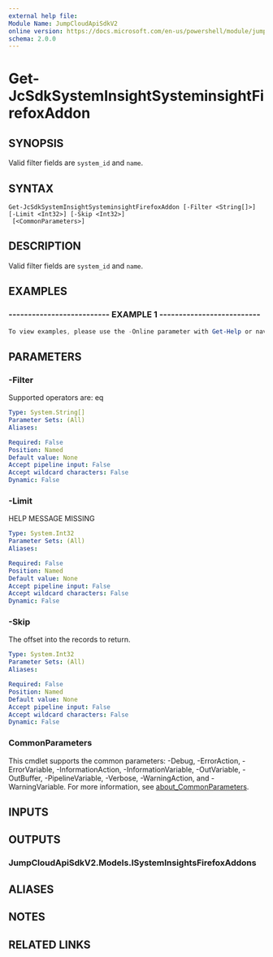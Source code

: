 ```yaml
---
external help file:
Module Name: JumpCloudApiSdkV2
online version: https://docs.microsoft.com/en-us/powershell/module/jumpcloudapisdkv2/get-jcsdksysteminsightsysteminsightfirefoxaddon
schema: 2.0.0
---
```


# Get-JcSdkSystemInsightSysteminsightFirefoxAddon

## SYNOPSIS
Valid filter fields are `system_id` and `name`.

## SYNTAX

```
Get-JcSdkSystemInsightSysteminsightFirefoxAddon [-Filter <String[]>] [-Limit <Int32>] [-Skip <Int32>]
 [<CommonParameters>]
```

## DESCRIPTION
Valid filter fields are `system_id` and `name`.

## EXAMPLES

### -------------------------- EXAMPLE 1 --------------------------
```powershell
To view examples, please use the -Online parameter with Get-Help or navigate to: https://docs.microsoft.com/en-us/powershell/module/jumpcloudapisdkv2/get-jcsdksysteminsightsysteminsightfirefoxaddon
```



## PARAMETERS

### -Filter
Supported operators are: eq

```yaml
Type: System.String[]
Parameter Sets: (All)
Aliases:

Required: False
Position: Named
Default value: None
Accept pipeline input: False
Accept wildcard characters: False
Dynamic: False
```

### -Limit
HELP MESSAGE MISSING

```yaml
Type: System.Int32
Parameter Sets: (All)
Aliases:

Required: False
Position: Named
Default value: None
Accept pipeline input: False
Accept wildcard characters: False
Dynamic: False
```

### -Skip
The offset into the records to return.

```yaml
Type: System.Int32
Parameter Sets: (All)
Aliases:

Required: False
Position: Named
Default value: None
Accept pipeline input: False
Accept wildcard characters: False
Dynamic: False
```

### CommonParameters
This cmdlet supports the common parameters: -Debug, -ErrorAction, -ErrorVariable, -InformationAction, -InformationVariable, -OutVariable, -OutBuffer, -PipelineVariable, -Verbose, -WarningAction, and -WarningVariable. For more information, see [about_CommonParameters](http://go.microsoft.com/fwlink/?LinkID=113216).

## INPUTS

## OUTPUTS

### JumpCloudApiSdkV2.Models.ISystemInsightsFirefoxAddons

## ALIASES

## NOTES

## RELATED LINKS

